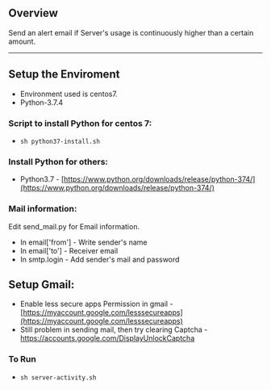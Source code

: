 ## Overview

Send an alert email if Server's usage is continuously higher than a certain amount.

---

## Setup the Enviroment

* Environment used is centos7.
* Python-3.7.4

### Script to install Python for centos 7:

* `sh python37-install.sh`

### Install Python for others:

* Python3.7 - [https://www.python.org/downloads/release/python-374/](https://www.python.org/downloads/release/python-374/)

### Mail information:

Edit send_mail.py for Email information.
* In email['from'] - Write sender's name
* In email['to'] - Receiver email 
* In smtp.login - Add sender's mail and password


## Setup Gmail: 

* Enable less secure apps Permission in gmail - [https://myaccount.google.com/lesssecureapps](https://myaccount.google.com/lesssecureapps)
* Still problem in sending mail, then try clearing Captcha - [https://accounts.google.com/DisplayUnlockCaptcha ](https://accounts.google.com/DisplayUnlockCaptcha )
  
### To Run

* `sh server-activity.sh` 
  

